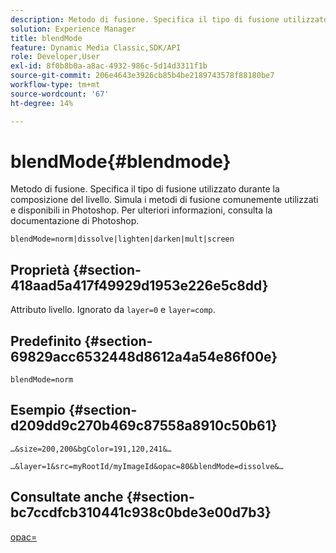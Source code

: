```yaml
---
description: Metodo di fusione. Specifica il tipo di fusione utilizzato durante la composizione del livello. Simula i metodi di fusione comunemente utilizzati e disponibili in Photoshop. Per ulteriori informazioni, consulta la documentazione di Photoshop.
solution: Experience Manager
title: blendMode
feature: Dynamic Media Classic,SDK/API
role: Developer,User
exl-id: 8f0b8b0a-a8ac-4932-986c-5d14d3311f1b
source-git-commit: 206e4643e3926cb85b4be2189743578f88180be7
workflow-type: tm+mt
source-wordcount: '67'
ht-degree: 14%

---
```


# blendMode{#blendmode}

Metodo di fusione. Specifica il tipo di fusione utilizzato durante la composizione del livello. Simula i metodi di fusione comunemente utilizzati e disponibili in Photoshop. Per ulteriori informazioni, consulta la documentazione di Photoshop.

`blendMode=norm|dissolve|lighten|darken|mult|screen`

## Proprietà {#section-418aad5a417f49929d1953e226e5c8dd}

Attributo livello. Ignorato da `layer=0` e `layer=comp`.

## Predefinito {#section-69829acc6532448d8612a4a54e86f00e}

`blendMode=norm`

## Esempio {#section-d209dd9c270b469c87558a8910c50b61}

`…&size=200,200&bgColor=191,120,241&…`

`…&layer=1&src=myRootId/myImageId&opac=80&blendMode=dissolve&…`

## Consultate anche {#section-bc7ccdfcb310441c938c0bde3e00d7b3}

[opac=](../../../../../is-api/http-ref/image-serving-api-ref/c-http-protocol-reference/c-command-reference/r-opac.md#reference-d2269b51aca34599a08d0a46ee5c27e5)

